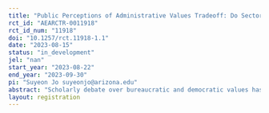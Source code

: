 ```yaml
---
title: "Public Perceptions of Administrative Values Tradeoff: Do Sector Types Matter?"
rct_id: "AEARCTR-0011918"
rct_id_num: "11918"
doi: "10.1257/rct.11918-1.1"
date: "2023-08-15"
status: "in_development"
jel: "nan"
start_year: "2023-08-22"
end_year: "2023-09-30"
pi: "Suyeon Jo suyeonjo@arizona.edu"
abstract: "Scholarly debate over bureaucratic and democratic values has been one of the fundamental questions in the field of public administration. Despite a volume of theoretical discussions, we know little about how the general public cares about these two sets of administrative values in practice, and whether the service sectors affect public perceptions of administrative values. This paper fills the gap in the literature by conducting a vignette experiment using the context of US nursing homes where bureaucratic and democratic values (effectiveness, efficiency, equity, and participation), as well as sectors (for-profit, nonprofit, and public), serve as treatment manipulations. The experiment participants will complete a set of survey questions (that have previously been validated) that ask their perceptions of different aspects of organizational performance, after reading a vignette that describes various managerial activities of a hypothetical US nursing home (which will be manipulated for-profit, nonprofit, or public nursing homes). Using the data from this experiment, we will be able to assess public perceptions of key administrative values in evaluating government performance. The findings from this research will have broad implications to multiple streams of public administration literature, including public values, performance management, and bureaucratic and democratic ethos."
layout: registration
---
```



